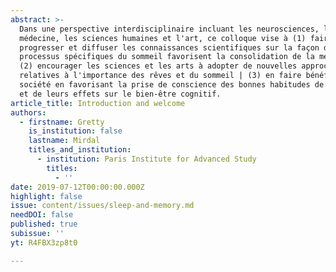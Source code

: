 ```yaml
---
abstract: >-
  Dans une perspective interdisciplinaire incluant les neurosciences, la
  médecine, les sciences humaines et l'art, ce colloque vise à (1) faire
  progresser et diffuser les connaissances scientifiques sur la façon dont des
  processus spécifiques du sommeil favorisent la consolidation de la mémoire |
  (2) encourager les sciences et les arts à adopter de nouvelles approches
  relatives à l'importance des rêves et du sommeil | (3) en faire bénéficier la
  société en favorisant la prise de conscience des bonnes habitudes de sommeil
  et de leurs effets sur le bien-être cognitif.
article_title: Introduction and welcome
authors:
  - firstname: Gretty
    is_institution: false
    lastname: Mirdal
    titles_and_institution:
      - institution: Paris Institute for Advanced Study
        titles:
          - ''
date: 2019-07-12T00:00:00.000Z
highlight: false
issue: content/issues/sleep-and-memory.md
needDOI: false
published: true
subissue: ''
yt: R4FBX3zp8t0

---
```

